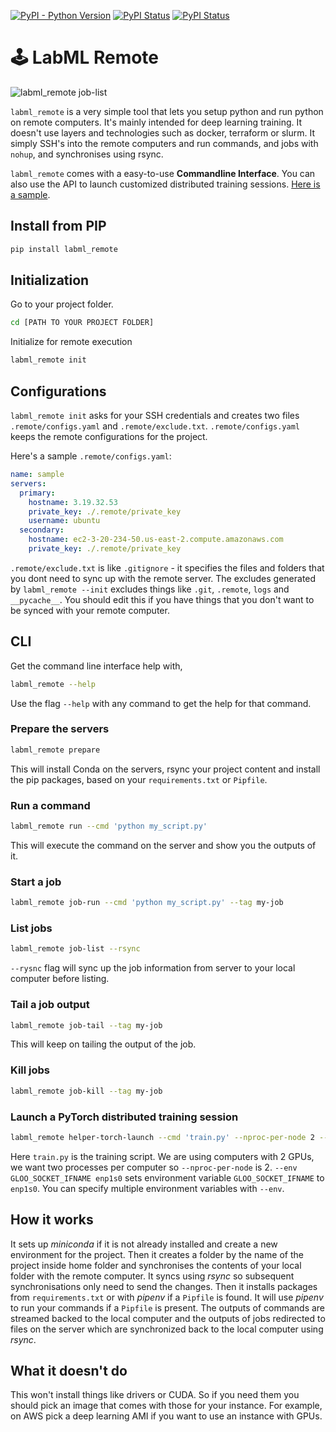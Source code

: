 [![PyPI - Python Version](https://badge.fury.io/py/labml-remote.svg)](https://badge.fury.io/py/labml-remote)
[![PyPI Status](https://pepy.tech/badge/labml_remote)](https://pepy.tech/project/labml_remote)
[![PyPI Status](https://img.shields.io/badge/slack-chat-green.svg?logo=slack)](https://join.slack.com/t/labforml/shared_invite/zt-egj9zvq9-Dl3hhZqobexgT7aVKnD14g/)

# 🕹 LabML Remote

![labml_remote job-list](https://github.com/lab-ml/remote/raw/master/notes/ddp-job-list.png)

`labml_remote` is a very simple tool that lets you setup python and run python on remote computers.
It's mainly intended for deep learning training.
It doesn't use layers and technologies such as docker, terraform or slurm.
It simply SSH's into the remote computers and run commands, and jobs with `nohup`,
 and synchronises using rsync.
 
`labml_remote` comes with a easy-to-use **Commandline Interface**.
You can also use the API to launch 
customized distributed training sessions.
[Here is a sample](https://github.com/lab-ml/remote/blob/master/sample/api_sample.py).

## Install from PIP

```bash
pip install labml_remote
```

## Initialization

Go to your project folder.

```bash
cd [PATH TO YOUR PROJECT FOLDER]
```

Initialize for remote execution
```bash
labml_remote init
```


## Configurations

`labml_remote init` asks for your SSH credentials and creates two files `.remote/configs.yaml`
and `.remote/exclude.txt`.
`.remote/configs.yaml` keeps the remote configurations for the project.

Here's a sample `.remote/configs.yaml`:

```yaml
name: sample
servers:
  primary:
    hostname: 3.19.32.53
    private_key: ./.remote/private_key
    username: ubuntu
  secondary:
    hostname: ec2-3-20-234-50.us-east-2.compute.amazonaws.com
    private_key: ./.remote/private_key
```

`.remote/exclude.txt` is like `.gitignore` - it specifies the files and folders that you dont need
to sync up with the remote server. The excludes generated by `labml_remote --init` excludes
things like `.git`, `.remote`, `logs` and `__pycache__`.
You should edit this if you have things that you don't want to be synced with your remote computer.

## CLI

Get the command line interface help with,

```bash
labml_remote --help
```

Use the flag `--help` with any command to get the help for that command.

### Prepare the servers

```bash
labml_remote prepare
```

This will install Conda on the servers, rsync your project content and install the pip packages,
based on your `requirements.txt` or `Pipfile`.

### Run a command

```bash
labml_remote run --cmd 'python my_script.py'
```

This will execute the command on the server and show you the outputs of it.

### Start a job

```bash
labml_remote job-run --cmd 'python my_script.py' --tag my-job
```

### List jobs

```bash
labml_remote job-list --rsync
```

`--rysnc` flag will sync up the job information from server to your local computer before
listing.

### Tail a job output

```bash
labml_remote job-tail --tag my-job
```

This will keep on tailing the output of the job.

### Kill jobs

```bash
labml_remote job-kill --tag my-job
```

### Launch a PyTorch distributed training session

```bash
labml_remote helper-torch-launch --cmd 'train.py' --nproc-per-node 2 --env GLOO_SOCKET_IFNAME enp1s0
```
Here `train.py` is the training script. We are using computers  with 2 GPUs, we want two processes per computer
so `--nproc-per-node` is 2. `--env GLOO_SOCKET_IFNAME enp1s0` sets environment variable `GLOO_SOCKET_IFNAME` to
`enp1s0`. You can specify multiple environment variables with `--env`.

## How it works

It sets up *miniconda* if it is not already installed and create a new environment for the project.
Then it creates a folder by the name of the project inside home folder and synchronises the contents
of your local folder with the remote computer.
It syncs using *rsync* so subsequent synchronisations only need to send the changes.
Then it installs packages from `requirements.txt` or with *pipenv* if a `Pipfile` is found.
It will use *pipenv* to run your commands if a `Pipfile` is present.
The outputs of commands are streamed backed to the local computer and the outputs of jobs redirected to
files on the server which are synchronized back to the local computer using *rsync*.

## What it doesn't do

This won't install things like drivers or CUDA. So if you need them you should pick an
image that comes with those for your instance. For example, on AWS pick a deep learning
AMI if you want to use an instance with GPUs.
